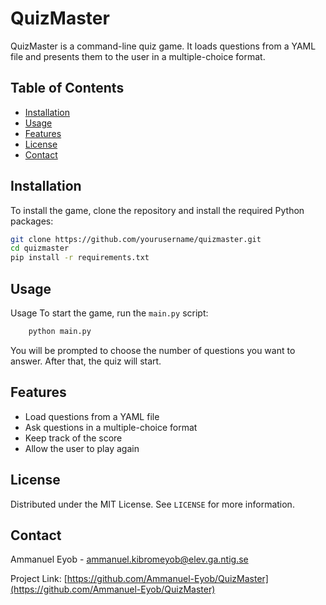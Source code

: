 # QuizMaster

QuizMaster is a command-line quiz game. It loads questions from a YAML file and presents them to the user in a multiple-choice format.

## Table of Contents

- [Installation](#installation)
- [Usage](#usage)
- [Features](#features)
- [License](#license)
- [Contact](#contact)

## Installation

To install the game, clone the repository and install the required Python packages:

```bash
git clone https://github.com/yourusername/quizmaster.git
cd quizmaster
pip install -r requirements.txt
```

## Usage

Usage
To start the game, run the `main.py` script:


```python
    python main.py
```
You will be prompted to choose the number of questions you want to answer. After that, the quiz will start.

## Features

- Load questions from a YAML file
- Ask questions in a multiple-choice format
- Keep track of the score
- Allow the user to play again

## License

Distributed under the MIT License. See `LICENSE` for more information.

## Contact

Ammanuel Eyob - [ammanuel.kibromeyob@elev.ga.ntig.se](ammanuel.kibromeyob@elev.ga.ntig.se)

Project Link: [https://github.com/Ammanuel-Eyob/QuizMaster](https://github.com/Ammanuel-Eyob/QuizMaster)

